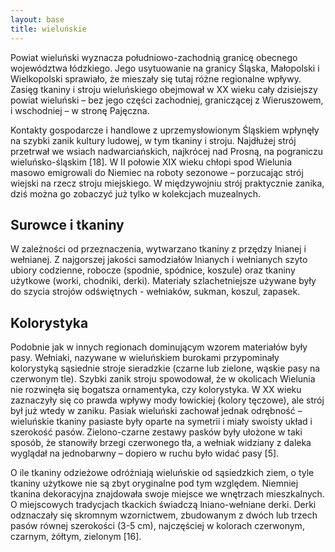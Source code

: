 ```yaml
---
layout: base
title: wieluńskie
---
```

Powiat wieluński wyznacza południowo-zachodnią granicę obecnego województwa łódzkiego. Jego usytuowanie na granicy Śląska, Małopolski i Wielkopolski sprawiało, że mieszały się tutaj różne regionalne wpływy. Zasięg tkaniny i stroju wieluńskiego obejmował w XX wieku cały dzisiejszy powiat wieluński – bez jego części zachodniej, graniczącej z Wieruszowem, i wschodniej – w stronę Pajęczna.

Kontakty gospodarcze i handlowe z uprzemysłowionym Śląskiem wpłynęły na szybki zanik kultury ludowej, w tym tkaniny i stroju. Najdłużej strój przetrwał we wsiach nadwarciańskich, najkrócej nad Prosną, na pograniczu wieluńsko-śląskim [18]. W II połowie XIX wieku chłopi spod Wielunia masowo emigrowali do Niemiec na roboty sezonowe – porzucając strój wiejski na rzecz stroju miejskiego. W międzywojniu strój praktycznie zanika, dziś można go zobaczyć już tylko w kolekcjach muzealnych.

## Surowce i tkaniny

W zależności od przeznaczenia, wytwarzano tkaniny z przędzy lnianej i wełnianej. Z najgorszej jakości samodziałów lnianych i wełnianych szyto ubiory codzienne, robocze (spodnie, spódnice, koszule) oraz tkaniny użytkowe (worki, chodniki, derki). Materiały szlachetniejsze używane były do szycia strojów odświętnych - wełniaków, sukman, koszul, zapasek.

## Kolorystyka

Podobnie jak w innych regionach dominującym wzorem materiałów były pasy. Wełniaki, nazywane w wieluńskiem burokami przypominały kolorystyką sąsiednie stroje sieradzkie (czarne lub zielone, wąskie pasy na czerwonym tle). Szybki zanik stroju spowodował, że w okolicach Wielunia nie rozwinęła się bogatsza ornamentyka, czy kolorystyka. W XX wieku zaznaczyły się co prawda wpływy mody łowickiej (kolory tęczowe), ale strój był już wtedy w zaniku. Pasiak wieluński zachował jednak odrębność – wieluńskie tkaniny pasiaste były oparte na symetrii i miały swoisty układ i szerokość pasów. Zielono-czarne zestawy pasków były ułożone w taki sposób, że stanowiły brzegi czerwonego tła, a wełniak widziany z daleka wyglądał na jednobarwny – dopiero w ruchu było widać pasy [5]. 

O ile tkaniny odzieżowe odróżniają wieluńskie od sąsiedzkich ziem, o tyle tkaniny użytkowe nie są zbyt oryginalne pod tym względem. Niemniej tkanina dekoracyjna znajdowała swoje miejsce we wnętrzach mieszkalnych. O miejscowych tradycjach tkackich świadczą lniano-wełniane derki. Derki odznaczały się skromnym wzornictwem, zbudowanym z dwóch lub trzech pasów równej szerokości (3-5 cm), najczęściej w kolorach czerwonym, czarnym, żółtym, zielonym [16].